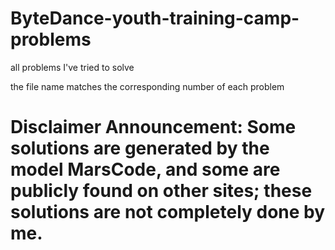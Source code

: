# ByteDance-youth-training-camp-problems
all problems I've tried to solve

the file name matches the corresponding number of each problem

# Disclaimer Announcement: Some solutions are generated by the model **MarsCode**, and some are publicly found on other sites; these solutions are not completely done by me.
